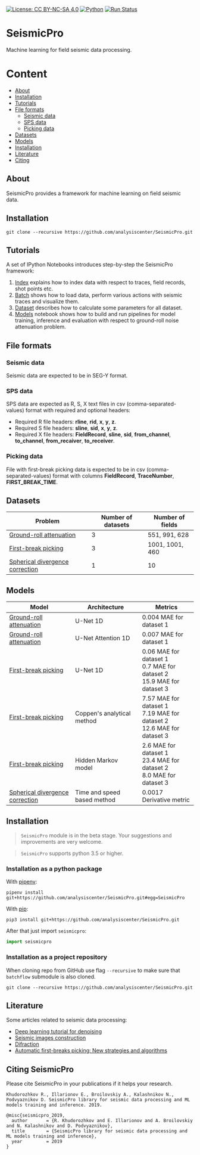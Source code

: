 [![License: CC BY-NC-SA 4.0](https://img.shields.io/badge/License-CC%20BY--NC--SA%204.0-lightgrey.svg)](https://creativecommons.org/licenses/by-nc-sa/4.0/)
[![Python](https://img.shields.io/badge/python-3.5-blue.svg)](https://python.org)
[![Run Status](https://api.shippable.com/projects/58c6ada92e042a0600297f61/badge?branch=master)](https://app.shippable.com/github/analysiscenter/batchflow)

# SeismicPro

Machine learning for field seismic data processing.

Content
=================

* [About](#About)
* [Installation](#Installation)
* [Tutorials](#Tutorials)
* [File formats](#File-formats)
	* [Seismic data](#Seismic-data)
	* [SPS data](#SPS-data)
	* [Picking data](#Picking-data)
* [Datasets](#Datasets)
* [Models](#Models)
* [Installation](#Installation)
* [Literature](#Literature)
* [Citing](#Citing-SeismicPro)

## About

SeismicPro provides a framework for machine learning on field seismic data.

## Installation

```
git clone --recursive https://github.com/analysiscenter/SeismicPro.git
```
## Tutorials

A set of IPython Notebooks introduces step-by-step the SeismicPro framework:

1. [Index](tutorials/1.Index.ipynb) explains how to index data with respect to traces, field records, shot points etc.
2. [Batch](tutorials/2.Batch.ipynb) shows how to load data, perform various actions with seismic traces and visualize them.
3. [Dataset](tutorials/3.Dataset.ipynb) describes how to calculate some parameters for all dataset.
4. [Models](tutorials/4.Models.ipynb) notebook shows how to build and run pipelines for model training, inference and evaluation with respect to ground-roll noise attenuation problem.

## File formats

### Seismic data

Seismic data are expected to be in SEG-Y format.

### SPS data

SPS data are expected as R, S, X text files in csv (comma-separated-values) format with required and optional headers:
* Required R file headers: **rline**, **rid**, **x**, **y**, **z**.
* Required S file headers: **sline**, **sid**, **x**, **y**, **z**.
* Required X file headers: **FieldRecord**, **sline**, **sid**, **from_channel**, **to_channel**, **from_recaiver**, **to_receiver**.

### Picking data

File with first-break picking data is expected to be in csv (comma-separated-values) format with columns **FieldRecord**, **TraceNumber**, **FIRST_BREAK_TIME**.

## Datasets

|Problem|Number of datasets|Number of fields|
|---|---|---|
|[Ground-roll attenuation](datasets/ground-roll_attenuation.ipynb)| 3 | 551, 991, 628 
|[First-break picking](datasets/first_break_picking.ipynb)| 3 | 1001, 1001, 460
|[Spherical divergence correction](datasets/spherical_divergence_correction.ipynb) | 1 | 10

## Models

|Model|Architecture|Metrics|
|---|---|---|
|[Ground-roll attenuation](models/Ground-roll_attenuation/Unet_1D_model/model_description.ipynb)| U-Net 1D| 0.004 MAE for dataset 1
|[Ground-roll attenuation](models/Ground-roll_attenuation/Attention_model/model_description.ipynb)| U-Net Attention 1D| 0.007 MAE for dataset 1
|[First-break picking](models/First_break_picking/1d_CNN/model_description.ipynb)| U-Net 1D | 0.06 MAE for dataset 1 <br/> 0.7 MAE for dataset 2 <br/> 15.9 MAE for dataset 3
|[First-break picking](models/First_break_picking/Coppen's_unsupervised_method/model_description.ipynb)| Coppen's analytical method | 7.57 MAE for dataset 1 <br/> 7.19 MAE for dataset 2 <br/> 12.6 MAE for dataset 3
|[First-break picking](models/First_break_picking/Hidden_Markov_model/model_description.ipynb)| Hidden Markov model | 2.6 MAE for dataset 1 <br/> 23.4 MAE for dataset 2 <br/> 8.0 MAE for dataset 3
|[Spherical divergence correction](models/Spherical_divergence_correction/model_description.ipynb) | Time and speed based method | 0.0017 Derivative metric

## Installation

> `SeismicPro` module is in the beta stage. Your suggestions and improvements are very welcome.

> `SeismicPro` supports python 3.5 or higher.

### Installation as a python package

With [pipenv](https://docs.pipenv.org/):

    pipenv install git+https://github.com/analysiscenter/SeismicPro.git#egg=SeismicPro

With [pip](https://pip.pypa.io/en/stable/):

    pip3 install git+https://github.com/analysiscenter/SeismicPro.git

After that just import `seismicpro`:
```python
import seismicpro
```

### Installation as a project repository

When cloning repo from GitHub use flag ``--recursive`` to make sure that ``batchflow`` submodule is also cloned.

    git clone --recursive https://github.com/analysiscenter/SeismicPro.git

## Literature

Some articles related to seismic data processing:
* [Deep learning tutorial for denoising](https://arxiv.org/pdf/1810.11614.pdf)
* [Seismic images construction](http://lserv.deg.gubkin.ru/file.php?file=../../1/dfwikidata/Voskresenskij.JU.N.Postroenie.sejsmicheskih.izobrazhenij.%28M,.RGUNG%29%282006%29%28T%29_GsPs_.pdf)
* [Difraction](https://mospolytech.ru/storage/43ec517d68b6edd3015b3edc9a11367b/files/LRNo93.pdf)
* [Automatic first-breaks picking: New strategies and algorithms](https://www.researchgate.net/publication/249866374_Automatic_first-breaks_picking_New_strategies_and_algorithms)

## Citing SeismicPro

Please cite SeismicPro in your publications if it helps your research.

    Khudorozhkov R., Illarionov E., Broilovskiy A., Kalashnikov N., Podvyaznikov D. SeismicPro library for seismic data processing and ML models training and inference. 2019.

```
@misc{seismicpro_2019,
  author       = {R. Khudorozhkov and E. Illarionov and A. Broilovskiy and N. Kalashnikov and D. Podvyaznikov},
  title        = {SeismicPro library for seismic data processing and ML models training and inference},
  year         = 2019
}
```
